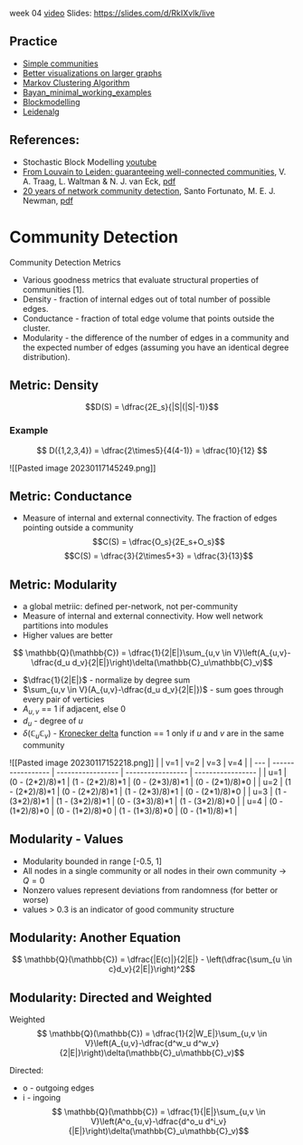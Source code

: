 week 04 [video](https://youtu.be/zRrdAO1ydCU?si=pZOSOdrYWJRspXC-)
Slides: https://slides.com/d/RkIXvlk/live
## Practice
- [Simple communities](https://colab.research.google.com/drive/1ayB9aAXKMUDJFl7-g07nVXXobb74C5Iz?usp=sharing)
- [Better visualizations on larger graphs](https://colab.research.google.com/drive/1apjW45Du5fUxH4nN93gUD2DG0JWyY2X7?usp=sharing) 
- [Markov Clustering Algorithm](https://colab.research.google.com/drive/1VKFqnFvuTmqJWZdArcIMwypZBYu0R-Zi?usp=sharing)
- [Bayan_minimal_working_examples](https://colab.research.google.com/drive/1QJQRmM-6Zav9eLjh8Ve-hGSU96A70U7P?usp=sharing) 
- [Blockmodelling](https://colab.research.google.com/github/CALDISS-AAU/sdsphd19_coursematerials/blob/master/wednesday_network-blockmodeling/Lab_Blockmodeling.ipynb)
- [Leidenalg](https://colab.research.google.com/drive/1IgtOxzuzira4HwpOLReR0-vcwEZhtJbC?usp=sharing)

## References:
- Stochastic Block Modelling [youtube](https://www.youtube.com/watch?v=_-Z3WLkH_es)
- [From Louvain to Leiden: guaranteeing well-connected communities](https://www.nature.com/articles/s41598-019-41695-z), V. A. Traag, L. Waltman & N. J. van Eck, [pdf](https://www.nature.com/articles/s41598-019-41695-z.pdf)
- [20 years of network community detection](https://www.nature.com/articles/s41567-022-01716-7), Santo Fortunato, M. E. J. Newman, [pdf](https://arxiv.org/abs/2208.00111)

# Community Detection
Community Detection Metrics
- Various goodness metrics that evaluate structural properties of communities [1].
- Density - fraction of internal edges out of total number of possible edges.
- Conductance - fraction of total edge volume that points outside the cluster.
- Modularity - the difference of the number of edges in a community and the expected number of edges (assuming you have an identical degree distribution).

## Metric: Density
$$D(S) = \dfrac{2E_s}{|S|(|S|-1)}$$
### Example
$$ D({1,2,3,4}) = \dfrac{2\times5}{4(4-1)} = \dfrac{10}{12} $$

![[Pasted image 20230117145249.png]]

## Metric: Conductance
- Measure of internal and external connectivity. The fraction of edges pointing outside a community
$$C(S) = \dfrac{O_s}{2E_s+O_s}$$
$$C(S) = \dfrac{3}{2\times5+3} = \dfrac{3}{13}$$

## Metric: Modularity
- a global metriic: defined per-network, not per-community
- Measure of internal and external connectivity. How well network partitions into modules
- Higher values are better

$$ \mathbb{Q}(\mathbb{C})  = \dfrac{1}{2|E|}\sum_{u,v \in V}\left(A_{u,v}-\dfrac{d_u d_v}{2|E|}\right)\delta(\mathbb{C}_u\mathbb{C}_v)$$


- $\dfrac{1}{2|E|}$ - normalize by degree sum
- $\sum_{u,v \in V}(A_{u,v}-\dfrac{d_u d_v}{2|E|})$ - sum goes through every pair of verticies
- $A_{u,v}$ == 1 if adjacent, else 0
- $d_u$ - degree of $u$
- $\delta(\mathbb{C}_u\mathbb{C}_v)$ - [Kronecker delta](https://en.wikipedia.org/wiki/Kronecker_delta) function == 1 only if $u$ and $v$ are in the same community

![[Pasted image 20230117152218.png]]
|     | v=1               | v=2               | v=3               | v=4               |
| --- | ----------------- | ----------------- | ----------------- | ----------------- |
| u=1 | (0 - (2\*2)/8)\*1 | (1 - (2\*2)/8)\*1 | (0 - (2\*3)/8)\*1 | (0 - (2\*1)/8)\*0 |
| u=2 | (1 - (2\*2)/8)\*1 | (0 - (2\*2)/8)\*1 | (1 - (2\*3)/8)\*1 | (0 - (2\*1)/8)\*0 |
| u=3 | (1 - (3\*2)/8)\*1 | (1 - (3\*2)/8)\*1 | (0 - (3\*3)/8)\*1 | (1 - (3\*2)/8)\*0 |
| u=4 | (0 - (1\*2)/8)\*0 | (0 - (1\*2)/8)\*0 | (1 - (1\*3)/8)\*0 | (0 - (1\*1)/8)\*1 |

## Modularity - Values
- Modularity bounded in range [-0.5, 1]
- All nodes in a single community or all nodes in their own community $\rightarrow$ $Q=0$
- Nonzero values represent deviations from randomness (for better or worse)
- values > 0.3 is an indicator of good community structure

## Modularity: Another Equation

$$ \mathbb{Q}(\mathbb{C})  = \dfrac{|E(c)|}{2|E|} - \left(\dfrac{\sum_{u \in c}d_v}{2|E|}\right)^2$$


## Modularity: Directed and Weighted
Weighted
$$ \mathbb{Q}(\mathbb{C})  = \dfrac{1}{2|W_E|}\sum_{u,v \in V}\left(A_{u,v}-\dfrac{d^w_u d^w_v}{2|E|}\right)\delta(\mathbb{C}_u\mathbb{C}_v)$$

Directed: 
- o - outgoing edges
- i - ingoing
$$ \mathbb{Q}(\mathbb{C})  = \dfrac{1}{|E|}\sum_{u,v \in V}\left(A^o_{u,v}-\dfrac{d^o_u d^i_v}{|E|}\right)\delta(\mathbb{C}_u\mathbb{C}_v)$$




